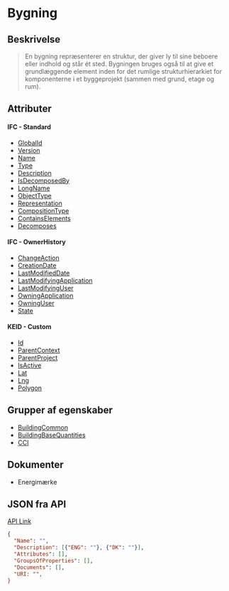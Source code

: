 # Bygning

## Beskrivelse

> En bygning repræsenterer en struktur, der giver ly til sine beboere eller indhold og står ét sted. Bygningen bruges også til at give et grundlæggende element inden for det rumlige strukturhierarkiet for komponenterne i et byggeprojekt (sammen med grund, etage og rum).

## Attributer

#### IFC - Standard

- [GlobalId](../../Properties/Administratively/GlobalId.md)
- [Version](../../Properties/Administratively/Version.md)
- [Name](../../Properties/Administratively/Name.md)
- [Type](../../Properties/Administratively/Type.md)
- [Description](../../Properties/Administratively/Description.md)
- [IsDecomposedBy](../../Properties/Administratively/IsDecomposedBy.md)
- [LongName](../../Properties/Administratively/LongName.md)
- [ObjectType](../../Properties/Administratively/ObjectType.md)
- [Representation](../../Properties/Administratively/Representation.md)
- [CompositionType](../../Properties/Administratively/CompositionType.md)
- [ContainsElements](../../Properties/Administratively/ContainsElements.md)
- [Decomposes](../../Properties/Administratively/Decomposes.md)

#### IFC - OwnerHistory

- [ChangeAction](../../Properties/Administratively/ChangeAction.md)
- [CreationDate](../../Properties/Administratively/CreationDate.md)
- [LastModifiedDate](../../Properties/Administratively/LastModifiedDate.md)
- [LastModifyingApplication](../../Properties/Administratively/LastModifyingApplication.md)
- [LastModifyingUser](../../Properties/Administratively/LastModifyingUser.md)
- [OwningApplication](../../Properties/Administratively/OwningApplication.md)
- [OwningUser](../../Properties/Administratively/OwningUser.md)
- [State](../../Properties/Administratively/State.md)

#### KEID - Custom

- [Id](../../Properties/Administratively/Id.md)
- [ParentContext](../../Properties/Administratively/ParentContext.md)
- [ParentProject](../../Properties/Administratively/ParentProject.md)
- [IsActive](../../Properties/Administratively/IsActive.md)
- [Lat](../../Properties/Administratively/Lat.md)
- [Lng](../../Properties/Administratively/Lng.md)
- [Polygon](../../Properties/Administratively/Polygon.md)

## Grupper af egenskaber

- [BuildingCommon](../../../PropertySets/BuildingCommon.md)
- [BuildingBaseQuantities](../../../QuantitySets/BuildingBaseQuantities.md)
- [CCI](../../../PropertySets/CCI.md)

## Dokumenter

- Energimærke

## JSON fra API

[API Link](http://vna-api-dev.azurewebsites.net/DataDictionary/getSpatialTemplate?Name=Building)

```json
{
  "Name": "",
  "Description": [{"ENG": ""}, {"DK": ""}],
  "Attributes": [],
  "GroupsOfProperties": [],
  "Documents": [],
  "URI: "",
}
```


